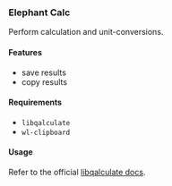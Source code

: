 ### Elephant Calc

Perform calculation and unit-conversions.

#### Features

- save results
- copy results

#### Requirements

- `libqalculate`
- `wl-clipboard`

#### Usage

Refer to the official [libqalculate docs](https://github.com/Qalculate/libqalculate).
